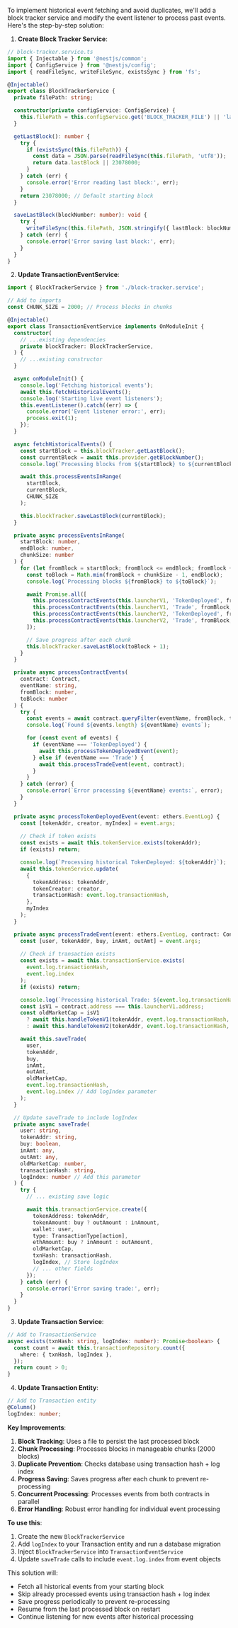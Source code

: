 To implement historical event fetching and avoid duplicates, we'll add a block tracker service and modify the event listener to process past events. Here's the step-by-step solution:

1. **Create Block Tracker Service**:
```typescript
// block-tracker.service.ts
import { Injectable } from '@nestjs/common';
import { ConfigService } from '@nestjs/config';
import { readFileSync, writeFileSync, existsSync } from 'fs';

@Injectable()
export class BlockTrackerService {
  private filePath: string;

  constructor(private configService: ConfigService) {
    this.filePath = this.configService.get('BLOCK_TRACKER_FILE') || 'lastBlock.json';
  }

  getLastBlock(): number {
    try {
      if (existsSync(this.filePath)) {
        const data = JSON.parse(readFileSync(this.filePath, 'utf8'));
        return data.lastBlock || 23078000;
      }
    } catch (err) {
      console.error('Error reading last block:', err);
    }
    return 23078000; // Default starting block
  }

  saveLastBlock(blockNumber: number): void {
    try {
      writeFileSync(this.filePath, JSON.stringify({ lastBlock: blockNumber }));
    } catch (err) {
      console.error('Error saving last block:', err);
    }
  }
}
```

2. **Update TransactionEventService**:
```typescript
import { BlockTrackerService } from './block-tracker.service';

// Add to imports
const CHUNK_SIZE = 2000; // Process blocks in chunks

@Injectable()
export class TransactionEventService implements OnModuleInit {
  constructor(
    // ...existing dependencies
    private blockTracker: BlockTrackerService,
  ) { 
    // ...existing constructor
  }

  async onModuleInit() {
    console.log('Fetching historical events');
    await this.fetchHistoricalEvents();
    console.log('Starting live event listeners');
    this.eventListener().catch((err) => {
      console.error('Event listener error:', err);
      process.exit(1);
    });
  }

  async fetchHistoricalEvents() {
    const startBlock = this.blockTracker.getLastBlock();
    const currentBlock = await this.provider.getBlockNumber();
    console.log(`Processing blocks from ${startBlock} to ${currentBlock}`);

    await this.processEventsInRange(
      startBlock,
      currentBlock,
      CHUNK_SIZE
    );

    this.blockTracker.saveLastBlock(currentBlock);
  }

  private async processEventsInRange(
    startBlock: number,
    endBlock: number,
    chunkSize: number
  ) {
    for (let fromBlock = startBlock; fromBlock <= endBlock; fromBlock += chunkSize) {
      const toBlock = Math.min(fromBlock + chunkSize - 1, endBlock);
      console.log(`Processing blocks ${fromBlock} to ${toBlock}`);

      await Promise.all([
        this.processContractEvents(this.launcherV1, 'TokenDeployed', fromBlock, toBlock),
        this.processContractEvents(this.launcherV1, 'Trade', fromBlock, toBlock),
        this.processContractEvents(this.launcherV2, 'TokenDeployed', fromBlock, toBlock),
        this.processContractEvents(this.launcherV2, 'Trade', fromBlock, toBlock),
      ]);

      // Save progress after each chunk
      this.blockTracker.saveLastBlock(toBlock + 1);
    }
  }

  private async processContractEvents(
    contract: Contract,
    eventName: string,
    fromBlock: number,
    toBlock: number
  ) {
    try {
      const events = await contract.queryFilter(eventName, fromBlock, toBlock);
      console.log(`Found ${events.length} ${eventName} events`);

      for (const event of events) {
        if (eventName === 'TokenDeployed') {
          await this.processTokenDeployedEvent(event);
        } else if (eventName === 'Trade') {
          await this.processTradeEvent(event, contract);
        }
      }
    } catch (error) {
      console.error(`Error processing ${eventName} events:`, error);
    }
  }

  private async processTokenDeployedEvent(event: ethers.EventLog) {
    const [tokenAddr, creator, myIndex] = event.args;
    
    // Check if token exists
    const exists = await this.tokenService.exists(tokenAddr);
    if (exists) return;

    console.log(`Processing historical TokenDeployed: ${tokenAddr}`);
    await this.tokenService.update(
      {
        tokenAddress: tokenAddr,
        tokenCreator: creator,
        transactionHash: event.log.transactionHash,
      },
      myIndex
    );
  }

  private async processTradeEvent(event: ethers.EventLog, contract: Contract) {
    const [user, tokenAddr, buy, inAmt, outAmt] = event.args;
    
    // Check if transaction exists
    const exists = await this.transactionService.exists(
      event.log.transactionHash,
      event.log.index
    );
    if (exists) return;

    console.log(`Processing historical Trade: ${event.log.transactionHash}`);
    const isV1 = contract.address === this.launcherV1.address;
    const oldMarketCap = isV1
      ? await this.handleTokenV1(tokenAddr, event.log.transactionHash, event.log.blockNumber)
      : await this.handleTokenV2(tokenAddr, event.log.transactionHash, event.log.blockNumber);

    await this.saveTrade(
      user,
      tokenAddr,
      buy,
      inAmt,
      outAmt,
      oldMarketCap,
      event.log.transactionHash,
      event.log.index // Add logIndex parameter
    );
  }

  // Update saveTrade to include logIndex
  private async saveTrade(
    user: string,
    tokenAddr: string,
    buy: boolean,
    inAmt: any,
    outAmt: any,
    oldMarketCap: number,
    transactionHash: string,
    logIndex: number // Add this parameter
  ) {
    try {
      // ... existing save logic

      await this.transactionService.create({
        tokenAddress: tokenAddr,
        tokenAmount: buy ? outAmount : inAmount,
        wallet: user,
        type: TransactionType[action],
        ethAmount: buy ? inAmount : outAmount,
        oldMarketCap,
        txnHash: transactionHash,
        logIndex, // Store logIndex
        // ... other fields
      });
    } catch (err) {
      console.error('Error saving trade:', err);
    }
  }
}
```

3. **Update Transaction Service**:
```typescript
// Add to TransactionService
async exists(txnHash: string, logIndex: number): Promise<boolean> {
  const count = await this.transactionRepository.count({
    where: { txnHash, logIndex },
  });
  return count > 0;
}
```

4. **Update Transaction Entity**:
```typescript
// Add to Transaction entity
@Column()
logIndex: number;
```

**Key Improvements**:
1. **Block Tracking**: Uses a file to persist the last processed block
2. **Chunk Processing**: Processes blocks in manageable chunks (2000 blocks)
3. **Duplicate Prevention**: Checks database using transaction hash + log index
4. **Progress Saving**: Saves progress after each chunk to prevent re-processing
5. **Concurrent Processing**: Processes events from both contracts in parallel
6. **Error Handling**: Robust error handling for individual event processing

**To use this**:
1. Create the new `BlockTrackerService`
2. Add `logIndex` to your Transaction entity and run a database migration
3. Inject `BlockTrackerService` into `TransactionEventService`
4. Update `saveTrade` calls to include `event.log.index` from event objects

This solution will:
- Fetch all historical events from your starting block
- Skip already processed events using transaction hash + log index
- Save progress periodically to prevent re-processing
- Resume from the last processed block on restart
- Continue listening for new events after historical processing
